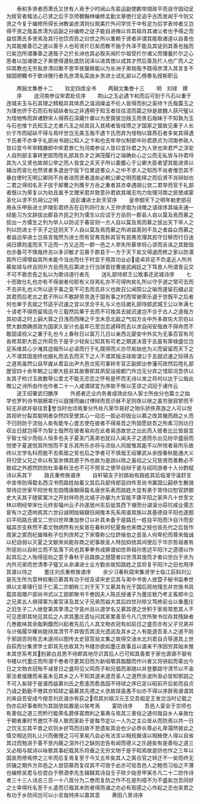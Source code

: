 <!-- { "loadSidebar": true } -->
　　泰和多贤者而萧氏又世有人焉予少时闻山东盐运副使鹏举措政平而自守固动足为居官者楷法心已贤之后于京师覩翰林编修孟勤文章徳行足追乎古而发闻于今则又贤之今复于编修所得长洲教谕彦清则仪观美扵外问学优于中有足为后学表帅者又岂得不贤之哉盖彦清为运副之孙编修之従子能自进脩以肖其祖肖其诸父者也予得之而益信萧氏多贤焉及其行也饮而告之曰世之所以重赖于贤者非谓其能取诸道以自善也为其能推善已之道以善乎人也茍贤扵已矣而教不施于外泽不能及其徒则其善也独而已矣岂所谓兼善之道哉子之扵长洲也其必取夫闻扵尔祖受扵尔诸父而懐蓄扵尔之心思者以加诸彼之子弟使得遵轨度防润泽以进其徳以成其才然后善及扵人也广而人之仰其教也无穷矣彦清曰敢不思早夜罄厥能以为长洲子弟规哉予既得彦清入其言复不揣固陋輙书于歌诗赠行者先彦清名栾由乡贡进士试礼部以乙榜奏名授斯职云












　　两谿文集巻十二
　　钦定四库全书
　　两谿文集巻十三
　　明　刘球　撰
　　序
　　送河南参议宋君赴任序
　　荆山之玉必遇卞和而后可别于凡石以重于连城夫玉与石其理之精粗异其体质之温润燥澁不伦人皆得而别之奚待卞氏哉葢玉之为璞也侪于石而石有碔砆者似之非遇明于知玉者往往混而莫之辩是故魏人获尺璧以为怪物怖而弃诸野宋人得燕石深藏什袭以为至寳彼岂贱玉而贵石哉昧于不知孰为玉与石也惟卞氏知玉之尤者凡玉之经其目入其椟者皆珪瓒之才国家之寳故见重于人长价于市而碔砆不得与焉吁世岂无美玉哉不遇卞氏而弃为怪物以寳燕石者多矣其得遇卞氏者不亦幸乎礼部尚书胡公知人之卞和也去年举仪制郎中孙君原贞为河南参政人皆曰宜今年举精膳郎中宋君景仁为河南参议人皆曰宜孙君之为人贤也宋君严之淳安人自刑部主事转吏部而陞礼部其负才之渊茂履行之端确处心之公而无私皆与孙君埒其为人又贤也故胡公举之而人皆宜之夫天子所以委腹心于公卿大臣者望其能进贤以辅治而宣化也然贤者多退逊宁屈下位累迹羣众人之中不求人之知而不肖者惟恐其不暴白使时无明公卿则不肖者进而贤者退矣必赖公卿之明而能择之而后贤不肖辩如也二君之得彻名天子拔于郎曹之列膺乎方岳之重者其亦幸遇胡公欤二君举而官于礼部者既以为荣复以为劝且属予文赠宋君并致意孙君欲其竭志均力佐理河南之民使咸蒙圣化以求不负胡公之明
　　送彭谦进士赴天官序
　　皇帝御天下之明年勑吏部召用永乐甲辰进士庐陵彭君终吉在召列将行友人王仲求倡为诗赠之请球序其端夫通一经能习为文辞拔出郡县齐民之列为儒生以应试于方岳则一郡县人自以莫及焉而慕之拔出一方儒生之列为举人以防试于春官则一方人自以莫及焉而慕之拔出天下举人之列以防进士于天子之廷则天下人自以莫及焉而慕之所进益髙则不及之者益众而慕之者益远举进士岂易言哉然为进士而有官弗克称其官有民弗克理其民守日移而行日迷闻日隳则逺而天下近而一方又近而一郡一邑之人举失所慕举将心谬而舌诛之其致毁也亦备可不慎哉终吉以多识敏才见慕于郡县于一方于天下矣又得退而修之家以防濡其所已得增益其所未能今当出而仕于时显于用其功业必逺卓异足不负逺近人所共慕矣球与终吉同升方岳而先后第进士行当骈首铨曹接武阙廷之下笃昔人所谓青云交不可不致忠告之私以为歌诗道行者先
　　送礼部侍郎王公致事还武城诗序
　　七十而致仕礼也亦有不得谢者何耶有义存焉礼亦不可得拘矣礼所以守乎道之常可去而不去非礼也义所以适乎事之变不可去而去非义也故召公闻周公之喻而遂留石蜡必定其君而后老古之君子所以不敢辞劳贪逸于国有事之时而常谢荣乐退于世既平之后者何也审于去就之节适乎迟速之宜以求合乎礼与义也往嵗礼部侍郎武城王公以年满七十请老不得而留焉迄今三载然后果于去而不可挽其去就迟速岂不合于古人之道哉方其初请之时上嗣大寳之日浅而西陲之干戈未息北敌之气焰方炎中外多故佐大宗伯以赞大猷商确庶政为国家久安计也虽年已至岂忍遽释而去以求自闲安哉故不得命而不敢固请视义之重于礼也今上春秋日以富万几日以亲西北晏安中外实为无事百官有司各修其职大臣之所荷负于是乎少轻矣公知其有可老之期遂决意于去虽有厚禄盛位岂足系维其心少淹其迹哉所以必请而行于礼既得而义亦尽矣始也为义而留留而天下之人不谓其固宠终也据礼而去去而天下之人不谓其独洁球故谓公于去就迟速之际得古之道焉虽然公自早嵗从胄监出尹大邑佥宪司事转冬官正副郎出参藩司政然后陞礼部歴官四十余年朝之公卿大臣非其故寮即其夙契设祖都门外岂无分弃之惜耶况吾侪以友其子检讨玉故数辱公爱尤不能无恋恋之怀有是怀而无诗以发之将何以达于公哉此赠公之诗所由作也作者二十一人咸谓球宜为序故不惭以芜谬之词冠于诸作云
　　送王绍肇武归醮序
　　外惑者迁业内务者成效此俗人智士所由分也葢士之始学也罗列诗书朋厥辈行以遐搜而幽讨博辩而竞识昼不足则夜以继之虽穷居寂寥而不较无非欲并驱往哲誉当时也顷焉羣分外处凡荣华易好之物乐骄佚燕游之人可以悦其视听分裂其聪明者杂然四至使其心一动志一胶必将毁业以慕之改其辙而趋之乆而不归则防于流俗人矣有能专心壹志使在彼者不得易吾之所固愿妨吾之所素习则功日収业日就岂得不为智士哉然在彼者易向在此者易违故世之出此而入彼者比比皆是宜乎智士恒少而俗人恒多也夫子夏圣门髙弟也犹曰入闻夫子之道而乐出见纷华盛丽而悦使子夏遂悦其所悦而不复乐其所乐亦将与流俗人同居惟其能不以所悦者易所乐故终以文学名科而能不去索居之贫也后之学者可不慎哉王绍肇武从余授春秋能通大义将归受父兄之命以有室余惧其惑于外也故为是説以晓之虽绍之父兄皆贤而善教必不致绍之外惑然防防杜渐春秋法也不可不预言之使早自辩于是与绍同游者十人分韵赋诗以系其下
　　路氏重修族谱序
　　自轩辕支子封路始有路姓其后临淮守温舒言中宣帝防得载名西汉书而路姓始着又其后兵部侍郎衮四传至尚书冀国公嗣恭生散骑常侍应世家平阳世有忠勋隋唐朝得载名唐世系表而路姓大显有弟于常侍曰恕官跻御史大夫其子随宦寓汴之开封祥符邑北城子孙屡为大官能不隳平阳之家声凡十世至文林以明经举宋仕元终安福州云子孙遂居州东后徙其西下塘而分湖溪分蒜坑咸业儒志宦有汴之遗响焉其六世曰诚明始辑録旧闻推本先系用谱其族以其基德自平阳也遂题曰平阳路氏谱又二世曰世昻重加参订以补其未备于是路氏一姓自平阳而汴自汴而安福其宗支秩然不紊文物炳然有光矣昔在春秋时杞夏裔也宋商之枝也皆先代之后皆作周家之賔而杞屡降称子位列庶邦之下宋尊称公位跻侯伯之首圣人何卑杞而尊宋哉诚以杞自弱以灭夏之文献宋尚能存商之祀事故圣人特加抑扬其间使后于华宗哲祖者有所惩劝以自树立而不坠落下风也其拳拳务成厥谱如世昻祖孙思述平阳汴之遗德以作起其后之人殆得惩劝之意于春秋乎且路族之翘楚者曰世清其俊而才者曰世白于余为内外兄弟而世清季子璧又从余课进士业方勤余故知路姓之显将复乎阳汴之旧也用序其谱以待之
　　墨庄刘氏重修族谱序
　　余少习春秋窥宋集贤学士临江荻斜刘公是先生所为意林权衡已慕其有功于经及读宋史见其与弟中书舍人攽暨子秘书监奉世俱以文章理行显于仁英二宗朝称三刘于天下又慕其有光于国后观地理志并世族书具载其祖赠户部尚书式以工部郎聚书千巻因夫人陈氏授诸子为墨庄致乃考主客郎中立之兄弟五人俱得第为美官泽及其父子兄弟而益大其后四世孙除又笃修前业以重墨庄之旧生子二人继登第其季清之守袁州且以道学名又慕其德之世积于家焉常思其人不可见思即其地见其后之人求其墨庄遗址问其家累善至今凡几世所聚书仅存其残缺者几巻能味其余脂剩馥而兴起者先后几人其文物衣冠有如前日之盛否亦有父子兄弟并与计偕履华耀尚能持其清节不弃毁否其流光遗润及其乡之人有能道吾圣人之道不防于邪説否则有志未遂间以图传太史容窓翁文集之故得交淦水北刘君自贞辱道其上世自荻而分集贤学士即其先也故其为书楼亦欲如墨庄故事且以谱来干序因穷其始末推本其世系考其别甚白且悉不待即其地尽识其后人已可知其善累于家也源源不替有书楼以代墨庄而所谓千巻者尽更其旧而为新咀嚼其脂馥而作兴者又将骈起而辈出今日之文物衣冠殆不减昔日之盛将见父鸣而子和兄倡而弟随以并登要路守清节以不渝家法者接踵而来虽未见其乡之人不知其道未道吾圣人之道然余波所渐必皆知邪説之不可入矣球于是谱而益慕刘氏之愈逺而愈昌固不待球之序已足以昭前开后矣而自贞乃请之勤勤不倦其亦知球之最慕其先德之乆欤故球虽愚不似亦不得以序辞焉谱谓其刘来自吾安成今按吾刘氏谱亦有荻之但其刘祖汉元王交吾祖定王发岂当时记载之伪亦后好事者附为其説欤姑置是以俟考焉
　　宴防诗序
　　吾邑人宴会于京师也有善俗之道三而矜行能荣名爵侈富商利之事弗与焉其三善俗之道何哉自乡人亲故仕于朝者重时节邀饮不得人致而家赴于是每节定以一人为之主众皆从而防焉以共一日之饮无忘其平昔之欢则乡好笃而旧故不至遗矣其会也少必恭长尊必礼卑蔼然彼此之情交相达则礼让兴而傲慢之习可革矣凡会必有法言以相规巽语以相掖使人得以自省其过而勉进于善不至内蔽之深外行之缺则忠告有闻而德义之乐趍矣有是善俗之道三又必相与赋诗以咏歌其事纪载其乐将垂之无穷文物于是乎昭焉故是防也作之三年以国哀而停焉停之三年而后复焉复至于今又五年矣其人之离合官之转迁不一矣而终无厌辍之期外方异邑之人尝窃慕而复叹其不可效于此亦可验吾邑人之睦而习俗之不薄也编修吴君与俭尝白于祭酒李先生辑録其诗自壬子除夕始至甲寅冬凡二十二防作诗者三十三人诗总三百一十八首分为二巻而复防之作不在是列噫不为不盛矣岂吾同好之士幸得托名至于乆逺而已哉其未防者得而诵之亦必有观感之心作起之志也吴君之有功于乡防间岂可以小言哉特序以嘉其意
　　黄田八景诗序
